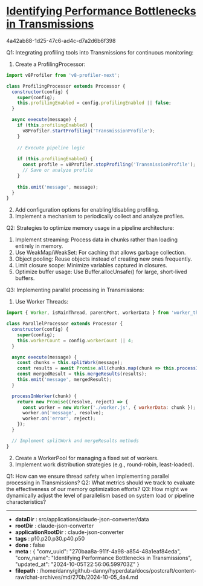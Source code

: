 # [Identifying Performance Bottlenecks in Transmissions](https://claude.ai/chat/270baa8a-911f-4a98-a854-48a1eaf84eda)

4a42ab88-1d25-47c6-ad4c-d7a2d6b6f398

 Q1: Integrating profiling tools into Transmissions for continuous monitoring:

1. Create a ProfilingProcessor:
```javascript
import v8Profiler from 'v8-profiler-next';

class ProfilingProcessor extends Processor {
  constructor(config) {
    super(config);
    this.profilingEnabled = config.profilingEnabled || false;
  }

  async execute(message) {
    if (this.profilingEnabled) {
      v8Profiler.startProfiling('TransmissionProfile');
    }
    
    // Execute pipeline logic
    
    if (this.profilingEnabled) {
      const profile = v8Profiler.stopProfiling('TransmissionProfile');
      // Save or analyze profile
    }
    
    this.emit('message', message);
  }
}
```

2. Add configuration options for enabling/disabling profiling.
3. Implement a mechanism to periodically collect and analyze profiles.

Q2: Strategies to optimize memory usage in a pipeline architecture:

1. Implement streaming: Process data in chunks rather than loading entirely in memory.
2. Use WeakMap/WeakSet: For caching that allows garbage collection.
3. Object pooling: Reuse objects instead of creating new ones frequently.
4. Limit closure scope: Minimize variables captured in closures.
5. Optimize buffer usage: Use Buffer.allocUnsafe() for large, short-lived buffers.

Q3: Implementing parallel processing in Transmissions:

1. Use Worker Threads:
```javascript
import { Worker, isMainThread, parentPort, workerData } from 'worker_threads';

class ParallelProcessor extends Processor {
  constructor(config) {
    super(config);
    this.workerCount = config.workerCount || 4;
  }

  async execute(message) {
    const chunks = this.splitWork(message);
    const results = await Promise.all(chunks.map(chunk => this.processInWorker(chunk)));
    const mergedResult = this.mergeResults(results);
    this.emit('message', mergedResult);
  }

  processInWorker(chunk) {
    return new Promise((resolve, reject) => {
      const worker = new Worker('./worker.js', { workerData: chunk });
      worker.on('message', resolve);
      worker.on('error', reject);
    });
  }

  // Implement splitWork and mergeResults methods
}
```

2. Create a WorkerPool for managing a fixed set of workers.
3. Implement work distribution strategies (e.g., round-robin, least-loaded).

Q1: How can we ensure thread safety when implementing parallel processing in Transmissions?
Q2: What metrics should we track to evaluate the effectiveness of our memory optimization efforts?
Q3: How might we dynamically adjust the level of parallelism based on system load or pipeline characteristics?

---

* **dataDir** : src/applications/claude-json-converter/data
* **rootDir** : claude-json-converter
* **applicationRootDir** : claude-json-converter
* **tags** : p10.p20.p30.p40.p50
* **done** : false
* **meta** : {
  "conv_uuid": "270baa8a-911f-4a98-a854-48a1eaf84eda",
  "conv_name": "Identifying Performance Bottlenecks in Transmissions",
  "updated_at": "2024-10-05T22:56:06.599703Z"
}
* **filepath** : /home/danny/github-danny/hyperdata/docs/postcraft/content-raw/chat-archives/md/270b/2024-10-05_4a4.md